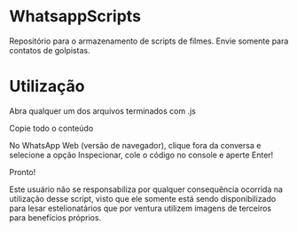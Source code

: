# WhatsappScripts
Repositório para o armazenamento de scripts de filmes. Envie somente para contatos de golpistas.

# Utilização

Abra qualquer um dos arquivos terminados com .js

Copie todo o conteúdo

No WhatsApp Web (versão de navegador), clique fora da conversa e selecione a opção Inspecionar, cole o código no console e aperte Enter!

Pronto! 

Este usuário não se responsabiliza por qualquer consequência ocorrida na utilização desse script, visto que ele somente está sendo disponibilizado para lesar estelionatários que por ventura utilizem imagens de terceiros para benefícios próprios.
